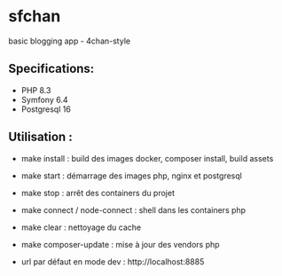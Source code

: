# sfchan

basic blogging app - 4chan-style

## Specifications:
- PHP 8.3
- Symfony 6.4
- Postgresql 16

## Utilisation :
- make install : build des images docker, composer install, build assets
- make start : démarrage des images php, nginx et postgresql
- make stop : arrêt des containers du projet
- make connect / node-connect : shell dans les containers php
- make clear : nettoyage du cache
- make composer-update : mise à jour des vendors php

- url par défaut en mode dev : http://localhost:8885